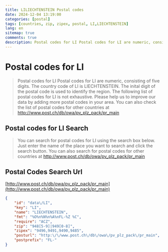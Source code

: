 ```yaml
---
title: LILIECHTENSTEIN Postal codes 
date: 2024-12-04 13:19:00
categories: [postal]
tags: [countries, zip, zipex, postal, LI,LIECHTENSTEIN]
lang: en
sitemap: true
comments: true
description: Postal codes for LI Postal codes for LI are numeric, consisting of five digits. The country code of LI is LIECHTENSTEIN. The inital digit of the postal code is used to identify the region. The following list of postal codes for LI is not exhaustive. Please help us to improve our data by adding more postal codes in your area. You can also check the list of postal codes for other countries at http://www.post.ch/db/owa/pv_plz_pack/pr_main
---
```


# Postal codes for LI
> Postal codes for LI Postal codes for LI are numeric, consisting of five digits. The country code of LI is LIECHTENSTEIN. The inital digit of the postal code is used to identify the region. The following list of postal codes for LI is not exhaustive. Please help us to improve our data by adding more postal codes in your area. You can also check the list of postal codes for other countries at http://www.post.ch/db/owa/pv_plz_pack/pr_main

## Postal codes for LI Search 
> You can search for postal codes for LI using the search box below. Just enter the name of the place you want to search and click the search button. You can also search for postal codes for other countries at http://www.post.ch/db/owa/pv_plz_pack/pr_main

## Postal Codes Search Url

[http://www.post.ch/db/owa/pv_plz_pack/pr_main](http://www.post.ch/db/owa/pv_plz_pack/pr_main)
```json
{
    "id": "data\/LI",
    "key": "LI",
    "name": "LIECHTENSTEIN",
    "fmt": "%O%n%N%n%A%nFL-%Z %C",
    "require": "ACZ",
    "zip": "948[5-9]|949[0-8]",
    "zipex": "9496,9491,9490,9485",
    "posturl": "http:\/\/www.post.ch\/db\/owa\/pv_plz_pack\/pr_main",
    "postprefix": "FL-"
}
```
